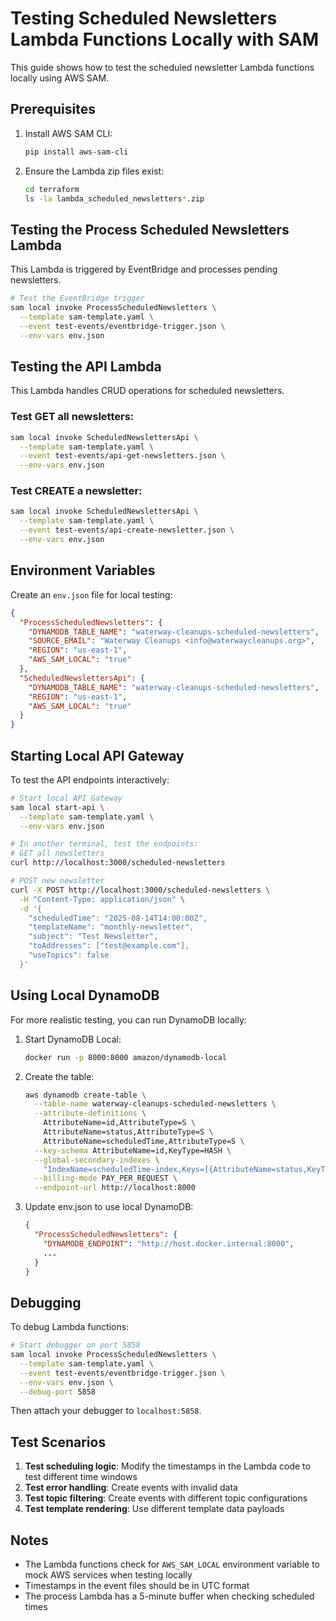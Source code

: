 # Testing Scheduled Newsletters Lambda Functions Locally with SAM

This guide shows how to test the scheduled newsletter Lambda functions locally using AWS SAM.

## Prerequisites

1. Install AWS SAM CLI:
   ```bash
   pip install aws-sam-cli
   ```

2. Ensure the Lambda zip files exist:
   ```bash
   cd terraform
   ls -la lambda_scheduled_newsletters*.zip
   ```

## Testing the Process Scheduled Newsletters Lambda

This Lambda is triggered by EventBridge and processes pending newsletters.

```bash
# Test the EventBridge trigger
sam local invoke ProcessScheduledNewsletters \
  --template sam-template.yaml \
  --event test-events/eventbridge-trigger.json \
  --env-vars env.json
```

## Testing the API Lambda

This Lambda handles CRUD operations for scheduled newsletters.

### Test GET all newsletters:
```bash
sam local invoke ScheduledNewslettersApi \
  --template sam-template.yaml \
  --event test-events/api-get-newsletters.json \
  --env-vars env.json
```

### Test CREATE a newsletter:
```bash
sam local invoke ScheduledNewslettersApi \
  --template sam-template.yaml \
  --event test-events/api-create-newsletter.json \
  --env-vars env.json
```

## Environment Variables

Create an `env.json` file for local testing:

```json
{
  "ProcessScheduledNewsletters": {
    "DYNAMODB_TABLE_NAME": "waterway-cleanups-scheduled-newsletters",
    "SOURCE_EMAIL": "Waterway Cleanups <info@waterwaycleanups.org>",
    "REGION": "us-east-1",
    "AWS_SAM_LOCAL": "true"
  },
  "ScheduledNewslettersApi": {
    "DYNAMODB_TABLE_NAME": "waterway-cleanups-scheduled-newsletters",
    "REGION": "us-east-1",
    "AWS_SAM_LOCAL": "true"
  }
}
```

## Starting Local API Gateway

To test the API endpoints interactively:

```bash
# Start local API Gateway
sam local start-api \
  --template sam-template.yaml \
  --env-vars env.json

# In another terminal, test the endpoints:
# GET all newsletters
curl http://localhost:3000/scheduled-newsletters

# POST new newsletter
curl -X POST http://localhost:3000/scheduled-newsletters \
  -H "Content-Type: application/json" \
  -d '{
    "scheduledTime": "2025-08-14T14:00:00Z",
    "templateName": "monthly-newsletter",
    "subject": "Test Newsletter",
    "toAddresses": ["test@example.com"],
    "useTopics": false
  }'
```

## Using Local DynamoDB

For more realistic testing, you can run DynamoDB locally:

1. Start DynamoDB Local:
   ```bash
   docker run -p 8000:8000 amazon/dynamodb-local
   ```

2. Create the table:
   ```bash
   aws dynamodb create-table \
     --table-name waterway-cleanups-scheduled-newsletters \
     --attribute-definitions \
       AttributeName=id,AttributeType=S \
       AttributeName=status,AttributeType=S \
       AttributeName=scheduledTime,AttributeType=S \
     --key-schema AttributeName=id,KeyType=HASH \
     --global-secondary-indexes \
       "IndexName=scheduledTime-index,Keys=[{AttributeName=status,KeyType=HASH},{AttributeName=scheduledTime,KeyType=RANGE}],Projection={ProjectionType=ALL},BillingMode=PAY_PER_REQUEST" \
     --billing-mode PAY_PER_REQUEST \
     --endpoint-url http://localhost:8000
   ```

3. Update env.json to use local DynamoDB:
   ```json
   {
     "ProcessScheduledNewsletters": {
       "DYNAMODB_ENDPOINT": "http://host.docker.internal:8000",
       ...
     }
   }
   ```

## Debugging

To debug Lambda functions:

```bash
# Start debugger on port 5858
sam local invoke ProcessScheduledNewsletters \
  --template sam-template.yaml \
  --event test-events/eventbridge-trigger.json \
  --env-vars env.json \
  --debug-port 5858
```

Then attach your debugger to `localhost:5858`.

## Test Scenarios

1. **Test scheduling logic**: Modify the timestamps in the Lambda code to test different time windows
2. **Test error handling**: Create events with invalid data
3. **Test topic filtering**: Create events with different topic configurations
4. **Test template rendering**: Use different template data payloads

## Notes

- The Lambda functions check for `AWS_SAM_LOCAL` environment variable to mock AWS services when testing locally
- Timestamps in the event files should be in UTC format
- The process Lambda has a 5-minute buffer when checking scheduled times
